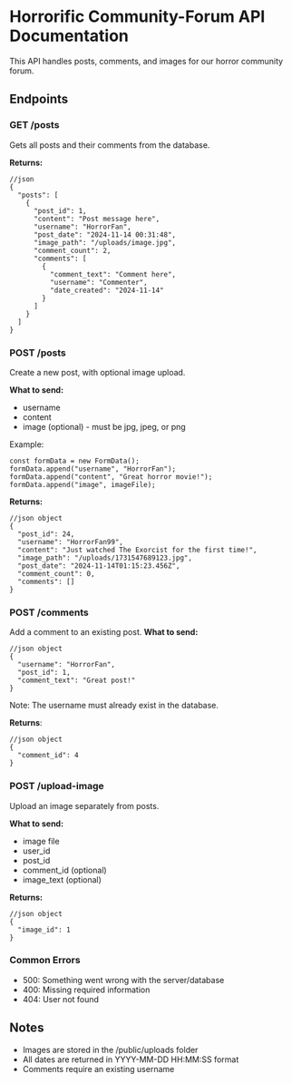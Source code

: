 # Horrorific Community-Forum API Documentation

This API handles posts, comments, and images for our horror community forum.

## Endpoints

### GET /posts
Gets all posts and their comments from the database.

**Returns:**
```
//json
{
  "posts": [
    {
      "post_id": 1,
      "content": "Post message here",
      "username": "HorrorFan",
      "post_date": "2024-11-14 00:31:48",
      "image_path": "/uploads/image.jpg",
      "comment_count": 2,
      "comments": [
        {
          "comment_text": "Comment here",
          "username": "Commenter",
          "date_created": "2024-11-14"
        }
      ]
    }
  ]
}
```

### POST /posts
Create a new post, with optional image upload.

**What to send:**

- username
- content
- image (optional) - must be jpg, jpeg, or png

Example:
```
const formData = new FormData();
formData.append("username", "HorrorFan");
formData.append("content", "Great horror movie!");
formData.append("image", imageFile);
```

**Returns:**
```
//json object
{
  "post_id": 24,
  "username": "HorrorFan99",
  "content": "Just watched The Exorcist for the first time!",
  "image_path": "/uploads/1731547689123.jpg",
  "post_date": "2024-11-14T01:15:23.456Z",
  "comment_count": 0,
  "comments": []
}
  ```

### POST /comments

Add a comment to an existing post.
**What to send:**

```
//json object
{
  "username": "HorrorFan",
  "post_id": 1,
  "comment_text": "Great post!"
}
```

Note: The username must already exist in the database.

**Returns**:
```
//json object
{
  "comment_id": 4
}
```

### POST /upload-image

Upload an image separately from posts.

**What to send:**

- image file
- user_id
- post_id
- comment_id (optional)
- image_text (optional)

**Returns:**
```
//json object
{
  "image_id": 1
}
```

### Common Errors

- 500: Something went wrong with the server/database
- 400: Missing required information
- 404: User not found

## Notes

- Images are stored in the /public/uploads folder
- All dates are returned in YYYY-MM-DD HH:MM:SS format
- Comments require an existing username

